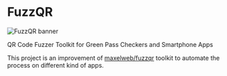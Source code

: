 # FuzzQR

![FuzzQR banner](https://user-images.githubusercontent.com/34033090/152697122-2000350a-edfa-4129-b70a-15025e45162e.png)

QR Code Fuzzer Toolkit for Green Pass Checkers and Smartphone Apps

This project is an improvement of [maxelweb/fuzzqr](https://github.com/maxelweb/fuzzqr) toolkit to automate the process on different kind of apps.